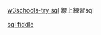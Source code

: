 [w3schools-try sql](http://www.w3schools.com/sql/trysql.asp?filename=trysql_select_all)
線上練習sql

[sql fiddle](http://sqlfiddle.com/)
